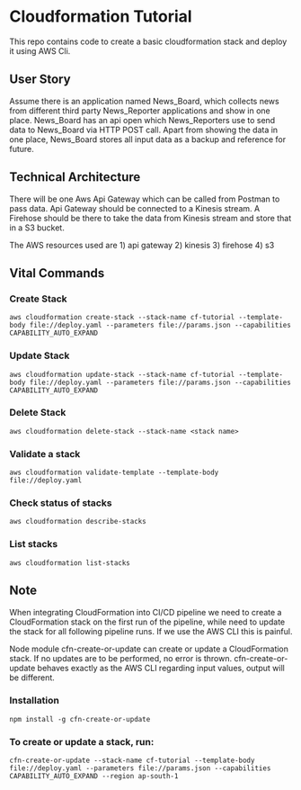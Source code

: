 # Cloudformation Tutorial

This repo contains code to create a basic cloudformation stack and deploy it using AWS Cli.

## User Story

Assume there is an application named News_Board, which collects news from different third party News_Reporter applications and show in one place. News_Board has an api open which News_Reporters use to send data to News_Board via HTTP POST call. Apart from showing the data in one place, News_Board stores all input data as a backup and reference for future.

## Technical Architecture

There will be one Aws Api Gateway which can be called from Postman to pass data. Api Gateway should be connected to a Kinesis stream. A Firehose should be there to take the data from Kinesis stream and store that in a S3 bucket.

The AWS resources used are 
    1) api gateway
    2) kinesis
    3) firehose
    4) s3

## Vital Commands

### Create Stack
`aws cloudformation create-stack --stack-name cf-tutorial --template-body file://deploy.yaml --parameters file://params.json --capabilities CAPABILITY_AUTO_EXPAND`

### Update Stack
`aws cloudformation update-stack --stack-name cf-tutorial --template-body file://deploy.yaml --parameters file://params.json --capabilities CAPABILITY_AUTO_EXPAND`

### Delete Stack
`aws cloudformation delete-stack --stack-name <stack name>`

### Validate a stack
`aws cloudformation validate-template --template-body file://deploy.yaml`

### Check status of stacks
`aws cloudformation describe-stacks`

### List stacks
`aws cloudformation list-stacks`

## Note
When integrating CloudFormation into CI/CD pipeline we need to create a CloudFormation stack on the first run of the pipeline, while  need to update the stack for all following pipeline runs. If we use the AWS CLI this is painful.

Node module cfn-create-or-update can create or update a CloudFormation stack. If no updates are to be performed, no error is thrown. cfn-create-or-update behaves exactly as the AWS CLI regarding input values, output will be different.

### Installation
`npm install -g cfn-create-or-update`

### To create or update a stack, run:
`cfn-create-or-update --stack-name cf-tutorial --template-body file://deploy.yaml --parameters file://params.json --capabilities CAPABILITY_AUTO_EXPAND --region ap-south-1`

